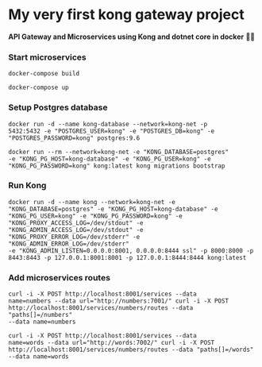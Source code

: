 # My very first kong gateway project
<b>API Gateway and Microservices using Kong and dotnet core in docker</b>
🦍🐳


### Start microservices

<code>docker-compose build</code>

<code>docker-compose up</code>

### Setup Postgres database

<code>docker run -d --name kong-database --network=kong-net -p 5432:5432 -e "POSTGRES_USER=kong" -e "POSTGRES_DB=kong"  -e "POSTGRES_PASSWORD=kong" postgres:9.6</code>

<code>docker run --rm --network=kong-net  -e "KONG_DATABASE=postgres" -e "KONG_PG_HOST=kong-database" -e "KONG_PG_USER=kong" -e "KONG_PG_PASSWORD=kong"  kong:latest kong migrations bootstrap</code>

### Run Kong

<code>docker run -d --name kong --network=kong-net -e "KONG_DATABASE=postgres" -e "KONG_PG_HOST=kong-database" -e "KONG_PG_USER=kong" -e "KONG_PG_PASSWORD=kong" -e "KONG_PROXY_ACCESS_LOG=/dev/stdout"  -e "KONG_ADMIN_ACCESS_LOG=/dev/stdout"      -e "KONG_PROXY_ERROR_LOG=/dev/stderr"      -e "KONG_ADMIN_ERROR_LOG=/dev/stderr"      -e "KONG_ADMIN_LISTEN=0.0.0.0:8001, 0.0.0.0:8444 ssl"      -p 8000:8000      -p 8443:8443     -p 127.0.0.1:8001:8001     -p 127.0.0.1:8444:8444      kong:latest
</code>


### Add microservices routes
<code>curl -i -X POST http://localhost:8001/services --data name=numbers --data url="http://numbers:7001/"
curl -i -X POST http://localhost:8001/services/numbers/routes --data "paths[]=/numbers" --data name=numbers</code>

<code>curl -i -X POST http://localhost:8001/services --data name=words --data url="http://words:7002/"
curl -i -X POST http://localhost:8001/services/numbers/routes --data "paths[]=/words" --data name=words</code>
